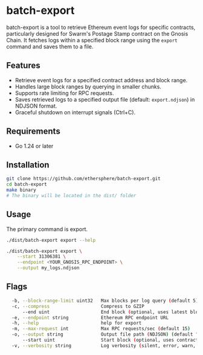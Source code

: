 # batch-export

batch-export is a tool to retrieve Ethereum event logs for specific contracts, particularly designed for Swarm's Postage Stamp contract on the Gnosis Chain. It fetches logs within a specified block range using the `export` command and saves them to a file.

## Features

- Retrieve event logs for a specified contract address and block range.
- Handles large block ranges by querying in smaller chunks.
- Supports rate limiting for RPC requests.
- Saves retrieved logs to a specified output file (default: `export.ndjson`) in NDJSON format.
- Graceful shutdown on interrupt signals (Ctrl+C).

## Requirements

- Go 1.24 or later

## Installation

```sh
git clone https://github.com/ethersphere/batch-export.git
cd batch-export
make binary
# The binary will be located in the dist/ folder
```

## Usage

The primary command is export.

```sh
./dist/batch-export export --help
```

```sh
./dist/batch-export export \
    --start 31306381 \
    --endpoint <YOUR_GNOSIS_RPC_ENDPOINT> \
    --output my_logs.ndjson
```

## Flags

```sh
  -b, --block-range-limit uint32   Max blocks per log query (default 5)
  -c, --compress                   Compress to GZIP
      --end uint                   End block (optional, uses latest block if 0) (default 39810670)
  -e, --endpoint string            Ethereum RPC endpoint URL
  -h, --help                       help for export
  -m, --max-request int            Max RPC requests/sec (default 15)
  -o, --output string              Output file path (NDJSON) (default "export.ndjson")
      --start uint                 Start block (optional, uses contract start block if 0) (default 31306381)
  -v, --verbosity string           Log verbosity (silent, error, warn, info, debug) (default "info")
```
